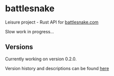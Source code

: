 # battlesnake
Leisure project - Rust API for [battlesnake.com](https://play.battlesnake.com/)

Slow work in progress...

## Versions
Currently working on version 0.2.0.

Version history and descriptions can be found [here](resources/versions.md)
